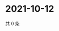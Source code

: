 # 2021-10-12

共 0 条

<!-- BEGIN WEIBO -->
<!-- 最后更新时间 Tue Oct 12 2021 08:53:13 GMT+0800 (China Standard Time) -->

<!-- END WEIBO -->
